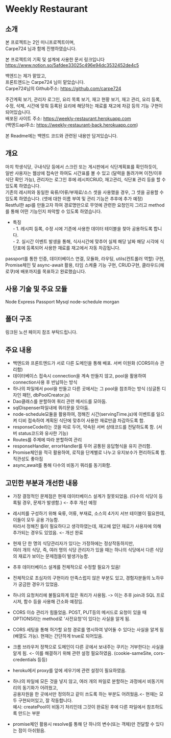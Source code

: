 # Weekly Restaurant
      
      
      
## 소개
  
본 프로젝트는 2인 미니프로젝트이며,   
Carpe724 님과 함께 진행하였습니다.   
   
본 프로젝트의 기획 및 설계에 사용한 문서 링크입니다   
https://www.notion.so/5afdee33025c496e94dc3532452de4c5    
    
백엔드는 제가 맡았고,  
프론트엔드는 Carpe724 님이 맡았습니다.   
Carpe724님의 Github주소: https://github.com/carpe724        
   
주간계획 보기, 관리자 로그인, 요리 목록 보기, 재고 현황 보기, 재고 관리, 요리 등록, 수정, 삭제, 시간에 맞춰 등록된 요리에 해당하는 재료를 재고에 차감 등의 기능 구현이 되어있습니다.   
배포된 사이트 주소: https://weekly-restaurant.herokuapp.com   
(백엔드api주소: https://weekly-restaurant-back.herokuapp.com)   

본 Readme에는 백엔드 코드와 관련된 내용만 담겨있습니다.   
   
     
        
## 개요
   
마치 학생식당, 구내식당 등에서 스크린 또는 게시판에서 식단계획표를 확인하듯이,   
일반 사용자는 웹상에 접속만 하여도 시간표를 볼 수 있고 (달력을 돌려가며 이전/이후 식단 확인 가능), 관리자는 로그인 후에 레시피CRUD, 재고관리, 식단표 관리 등을 할 수 있도록 하였습니다.   
기존의 레시피와 동일한 육류/어류/부재료/소스 셋을 사용했을 경우, 그 셋을 공용할 수 있도록 하였습니다. (셋에 대한 이름 부여 및 관리 기능은 추후에 추가 예정)   
Restful한 api를 만들고자 하여 경로명만으로 무엇에 관련한 요청인지 그리고 method를 통해 어떤 기능인지 파악할 수 있도록 하였습니다.   
   
* 특징   
      - 1. 레시피 등록, 수정 시에 기존에 사용한 데이터 테이블을 찾아 공용하도록 합니다.   
      - 2. 실시간 이벤트 발생을 통해, 식사시간에 맞추어 실제 해당 날짜 해당 시각에 식단표에 등록되어 사용한 재료를 재고에서 자동 차감됩니다.   
    
passport를 통한 인증, 데이터베이스 연결, 모듈화, 라우팅, utils(컨트롤러 역할) 구현, Promise체인 및 async-await 활용, 타임 스케쥴 기능 구현, CRUD구현, 클라우드(헤로쿠)에 배포까지를 목표하고 완료했습니다.    
   
      
    
      
## 사용 기술 및 주요 모듈
   
Node Express Passport Mysql node-schedule morgan    
   
   
      
## 폴더 구조
  
링크된 노션 페이지 참조 부탁드립니다.   
   
   
   
## 주요 내용
  
- 백엔드와 프론트엔드가 서로 다른 도메인을 통해 배포. 서버 이원화 (CORS이슈 관리함)  
- 데이터베이스 접속시 connection을 계속 만들지 않고, pool을 활용하여 connection사용 후 반납하는 방식   
- 하나의 파일에서 pool을 만들고 다른 곳에서는 그 pool을 참조하는 방식  (싱글톤 디자인 패턴, dbPoolCreator.js)    
- Dao클래스를 분할하여 쿼리 관련 메서드를 모아둠.    
- sqlDispenser파일내에 쿼리문을 모아둠.   
- node-schedule모듈을 활용하여, 정해진 시간(servingTime.js)에 이벤트를 일으켜 디비 접속하여 계획된 식단에 맞추어 사용한 재료만큼 차감하도록 함.   
- responseCode라는 것을 따로 두어, 약속된 서버 상태코드를 전달하도록 함. (서버 status코드와 유사한 기능)   
- Routes를 주제에 따라 분할하여 관리   
- responseHandler, errorHandler를 두어 공통된 응답형식을 유지 관리함.   
- Promise체인을 적극 활용하여, 로직을 단계별로 나누고 유지보수가 편리하도록 함. 직관성도 좋아짐   
- async,await를 통해 다수의 비동기 쿼리를 동기화함.   
     
        
        
## 고민한 부분과 개선한 내용      
    
- 가장 결정적인 문제점은 현재 데이터베이스 설계가 잘못되었음. (다수의 식당이 등록될 경우, 문제가 발생함.) <- 추후 개선 예정        
- 레시피를 구성하기 위해 육류, 어류, 부재료, 소스의 4가지 서브 테이블이 필요한데, 이들이 모두 공용 가능함.   
  따라서 정해진 틀이 필요하다고 생각하였는데, 재고에 없던 재료가 사용자에 의해 추가되는 경우도 있었음. <- 개선 완료   
- 현재 단 한 명의 식당관리자가 있다는 가정하에는 정상작동하지만,   
  여러 개의 식당, 즉, 여러 명의 식당 관리자가 있을 때는 하나의 식당에서 다른 식당의 재료가 보이는 문제점들이 발생가능함.   
- 추후 데이터베이스 설계를 전체적으로 수정할 필요가 있음!   

- 전체적으로 초심자의 구현이라 만족스럽지 않은 부분도 있고, 경험자분들의 노하우가 궁금한 경우가 있었음.   
- 하나의 요청처리에 불필요하게 많은 쿼리가 사용됨. -> 이는 추후 join과 SQL 프로시져, 함수 등을 사용해 간소화 예정임.   
- CORS 이슈 관리가 힘들었음. POST, PUT등의 메서드로 요청이 있을 때 OPTIONS라는 method로 '사전요청'이 있다는 사실을 알게 됨.
- CORS 세팅을 통해 허가할 요청 경로를 명시하여 넣어둘 수 있다는 사실을 알게 됨 (배열도 가능). 현재는 간단하게 true로 되어있음.   
- 크롬 브라우저 정책으로 도메인이 다른 곳에서 보내주는 쿠키는 거부한다는 사실을 알게 됨. <- 이를 해결하기 위해 관련 설정 필요하였음.
  (cookie-sameSite, cors-credentials 등등)   
- heroku에서 proxy를 앞에 세우기에 관련 설정이 필요하였음.
- 하나의 파일에 모든 것을 넣지 않고, 여러 개의 파일로 분할하는 과정에서 비동기처리의 동기화가 어려웠고,   
  공용자원을 한 곳에서만 정의하고 같이 쓰도록 하는 부분도 어려웠음.<- 현재는 모두 구현되어있고, 잘 작동합니다.      
  예시: createPool이 비동기 처리인데 그것이 완료된 후에 다른 파일에서 참조하도록 만드는 부분   
- promise체인 활용시 resolve를 통해 단 하나의 변수(또는 객체)만 전달할 수 있다는 점이 아쉬웠음.   
   
